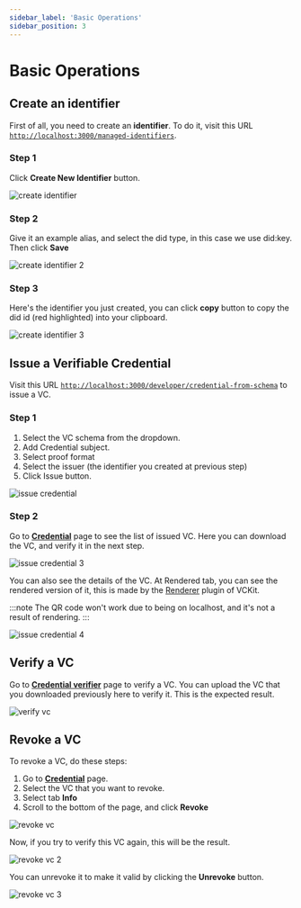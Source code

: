```yaml
---
sidebar_label: 'Basic Operations'
sidebar_position: 3
---
```

# Basic Operations

## Create an identifier
First of all, you need to create an **identifier**. To do it, visit this URL [`http://localhost:3000/managed-identifiers`](http://localhost:3000/managed-identifiers).
### Step 1
Click **Create New Identifier** button.

![create identifier](/img/create-identifier.png)
### Step 2
Give it an example alias, and select the did type, in this case we use did:key. Then click **Save**

![create identifier 2](/img/create-identifier-2.png)

### Step 3
Here's the identifier you just created, you can click **copy** button to copy the did id (red highlighted) into your clipboard.

![create identifier 3](/img/create-identifier-3.png)

## Issue a Verifiable Credential
Visit this URL [`http://localhost:3000/developer/credential-from-schema`](http://localhost:3000/developer/credential-from-schema) to issue a VC.

### Step 1
1. Select the VC schema from the dropdown.
2. Add Credential subject.
3. Select proof format
4. Select the issuer (the identifier you created at previous step)
5. Click Issue button.

![issue credential](/img/issue-credential.png)

### Step 2
Go to [**Credential**](http://localhost:3000/credentials) page to see the list of issued VC. Here you can download the VC, and verify it in the next step.

![issue credential 3](/img/issue-credential-2.png)

You can also see the details of the VC. At Rendered tab, you can see the rendered version of it, this is made by the [Renderer](https://www.npmjs.com/package/@vckit/renderer) plugin of VCKit.

:::note
The QR code won't work due to being on localhost, and it's not a result of rendering.
:::

![issue credential 4](/img/issue-credential-4.png)

## Verify a VC
Go to [**Credential verifier**](http://localhost:3000/credential-verifier) page to verify a VC. You can upload the VC that you downloaded previously here to verify it.
This is the expected result.

![verify vc](/img/verify-vc.png)

## Revoke a VC
To revoke a VC, do these steps:
1. Go to [**Credential**](http://localhost:3000/credentials) page.
2. Select the VC that you want to revoke.
3. Select tab **Info**
4. Scroll to the bottom of the page, and click **Revoke**

![revoke vc](/img/revoke-vc.png)

Now, if you try to verify this VC again, this will be the result.

![revoke vc 2](/img/revoke-2.png)

You can unrevoke it to make it valid by clicking the **Unrevoke** button.

![revoke vc 3](/img/revoke-3.png)

